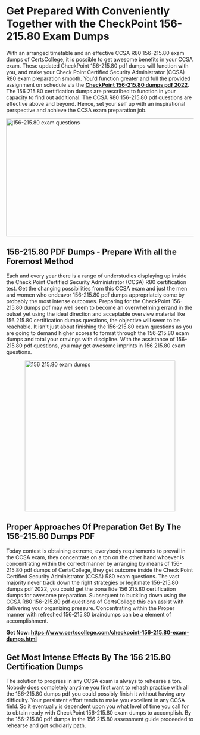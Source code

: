 <h1><strong>Get Prepared With Conveniently Together with the CheckPoint 156-215.80 Exam Dumps&nbsp;</strong></h1>
<p><span style="font-weight: 400;">With an arranged timetable and an effective CCSA R80 156-215.80 exam dumps of CertsCollege, it is possible to get awesome benefits in your CCSA exam. These updated CheckPoint 156-215.80 pdf dumps will function with you, and make your Check Point Certified Security Administrator (CCSA) R80 exam preparation smooth. You'd function greater and full the provided assignment on schedule via the <strong><a href="https://www.certscollege.com/checkpoint-156-215.80-exam-dumps.html">CheckPoint 156-215.80 dumps pdf 2022</a></strong>. The 156 215.80 certification dumps are prescribed to function in your capacity to find out additional. The CCSA R80 156-215.80 pdf questions are effective above and beyond. Hence, set your self up with an inspirational perspective and achieve the CCSA exam preparation job.&nbsp;</span></p>
<p><span style="font-weight: 400;"><img style="display: block; margin-left: auto; margin-right: auto;" src="https://i.ibb.co/CPDK3ps/Yellow-and-Blue-Initiative-Blog-Banner.png" alt="156-215.80 exam questions" width="559" height="315" /></span></p>
<h2><strong>156-215.80 PDF Dumps - Prepare With all the Foremost Method</strong></h2>
<p><span style="font-weight: 400;">Each and every year there is a range of understudies displaying up inside the Check Point Certified Security Administrator (CCSA) R80 certification test. Get the changing possibilities from this CCSA exam and just the men and women who endeavor 156-215.80 pdf dumps appropriately come by probably the most intense outcomes. Preparing for the CheckPoint 156-215.80 dumps pdf may well seem to become an overwhelming errand in the outset yet using the ideal direction and acceptable overview material like 156 215.80 certification dumps questions, the objective will seem to be reachable. It isn't just about finishing the 156-215.80 exam questions as you are going to demand higher scores to format through the 156-215.80 exam dumps and total your cravings with discipline. With the assistance of 156-215.80 pdf questions, you may get awesome imprints in 156 215.80 exam questions.</span></p>
<p><span style="font-weight: 400;"><a href="https://tinyurl.com/ybznjkbq"><img style="display: block; margin-left: auto; margin-right: auto;" src="https://i.ibb.co/9tMrhdY/Teacher-Appreciation-Invitation.png" alt="156 215.80 exam dumps " width="404" height="404" /></a></span></p>
<h2><strong>Proper Approaches Of Preparation Get By The 156-215.80 Dumps PDF</strong></h2>
<p><span style="font-weight: 400;">Today contest is obtaining extreme, everybody requirements to prevail in the CCSA exam, they concentrate on a ton on the other hand whoever is concentrating within the correct manner by arranging by means of 156-215.80 pdf dumps of CertsCollege, they get outcome inside the Check Point Certified Security Administrator (CCSA) R80 exam questions. The vast majority never track down the right strategies or legitimate 156-215.80 dumps pdf 2022, you could get the bona fide 156 215.80 certification dumps for awesome preparation. Subsequent to buckling down using the CCSA R80 156-215.80 pdf questions of CertsCollege this can assist with delivering your organizing pressure. Concentrating within the Proper manner with refreshed 156-215.80 braindumps can be a element of accomplishment.</span></p>
<p><span style="font-weight: 400;"><strong>Get Now: <a href="https://www.certscollege.com/checkpoint-156-215.80-exam-dumps.html">https://www.certscollege.com/checkpoint-156-215.80-exam-dumps.html</a></strong></span></p>
<h2><strong>Get Most Intense Effects By The 156 215.80 Certification Dumps</strong></h2>
<p><span style="font-weight: 400;">The solution to progress in any CCSA exam is always to rehearse a ton. Nobody does completely anytime you first want to rehash practice with all the 156-215.80 dumps pdf you could possibly finish it without having any difficulty. Your persistent effort tends to make you excellent in any CCSA field. So it eventually is dependent upon you what level of time you call for to obtain ready with CheckPoint 156-215.80 exam dumps to accomplish. By the 156-215.80 pdf dumps in the 156 215.80 assessment guide proceeded to rehearse and got scholarly path.</span></p>
